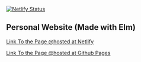 [![Netlify Status](https://api.netlify.com/api/v1/badges/6552c1ab-9966-4896-b591-b06349075704/deploy-status)](https://app.netlify.com/sites/sabin/deploys)

## Personal Website (Made with Elm)
[Link To the Page @hosted at Netlify](https://www.sabin.cf)

[Link To the Page @hosted at Github Pages](https://sabinbajracharya.github.io)
